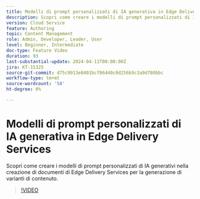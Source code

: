 ```yaml
---
title: Modelli di prompt personalizzati di IA generativa in Edge Delivery Services
description: Scopri come creare i modelli di prompt personalizzati di IA generativi nella creazione di documenti di Edge Delivery Services per la generazione di varianti di contenuto.
version: Cloud Service
feature: Authoring
topic: Content Management
role: Admin, Developer, Leader, User
level: Beginner, Intermediate
doc-type: Feature Video
duration: 93
last-substantial-update: 2024-04-11T00:00:00Z
jira: KT-15325
source-git-commit: d75c9913e8401bcf86440c0d256b9c3a9d780bbc
workflow-type: tm+mt
source-wordcount: '58'
ht-degree: 0%

---
```



# Modelli di prompt personalizzati di IA generativa in Edge Delivery Services

Scopri come creare i modelli di prompt personalizzati di IA generativi nella creazione di documenti di Edge Delivery Services per la generazione di varianti di contenuto.

>[!VIDEO](https://video.tv.adobe.com/v/3428316/?learn=on)
